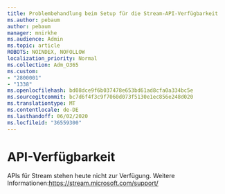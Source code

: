 ```yaml
---
title: Problembehandlung beim Setup für die Stream-API-Verfügbarkeit
ms.author: pebaum
author: pebaum
manager: mnirkhe
ms.audience: Admin
ms.topic: article
ROBOTS: NOINDEX, NOFOLLOW
localization_priority: Normal
ms.collection: Adm_O365
ms.custom:
- "2800001"
- "1338"
ms.openlocfilehash: bd08dce9f6b037478e653bd61ad8cfa0a334bc5e
ms.sourcegitcommit: bc7d6f4f3c9f7060d073f5130e1ec856e248d020
ms.translationtype: MT
ms.contentlocale: de-DE
ms.lasthandoff: 06/02/2020
ms.locfileid: "36559300"
---
```

# <a name="api-availability"></a>API-Verfügbarkeit

APIs für Stream stehen heute nicht zur Verfügung.
Weitere Informationen:https://stream.microsoft.com/support/